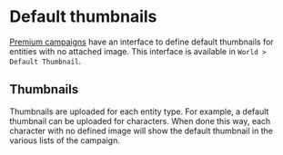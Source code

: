 # Default thumbnails

[Premium campaigns](https://kanka.io/en-US/premium) have an interface to define default thumbnails for entities with no attached image. This interface is available in `World > Default Thumbnail`. 

## Thumbnails

Thumbnails are uploaded for each entity type. For example, a default thumbnail can be uploaded for characters. When done this way, each character with no defined image will show the default thumbnail in the various lists of the campaign.